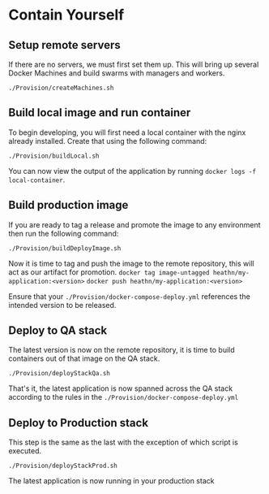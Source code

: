 # Contain Yourself

## Setup remote servers
If there are no servers, we must first set them up. This will bring up several Docker Machines and build swarms with managers and workers.

`./Provision/createMachines.sh`

## Build local image and run container
To begin developing, you will first need a local container with the nginx already installed. Create that using the following command:

`./Provision/buildLocal.sh`

You can now view the output of the application by running `docker logs -f local-container`.

## Build production image
If you are ready to tag a release and promote the image to any environment then run the following command:

`./Provision/buildDeployImage.sh`

Now it is time to tag and push the image to the remote repository, this will act as our artifact for promotion.
`docker tag image-untagged heathn/my-application:<version>`
`docker push heathn/my-application:<version>`

Ensure that your `./Provision/docker-compose-deploy.yml` references the intended version to be released.

## Deploy to QA stack
The latest version is now on the remote repository, it is time to build containers out of that image on the QA stack.

`./Provision/deployStackQa.sh`

That's it, the latest application is now spanned across the QA stack according to the rules in the `./Provision/docker-compose-deploy.yml`

## Deploy to Production stack
This step is the same as the last with the exception of which script is executed.

`./Provision/deployStackProd.sh`

The latest application is now running in your production stack
